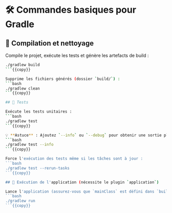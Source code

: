 # 🛠️ Commandes basiques pour Gradle

## 🔧 Compilation et nettoyage

Compile le projet, exécute les tests et génère les artefacts de build :
```bash
./gradlew build
```{{copy}}

Supprime les fichiers générés (dossier `build/`) :
```bash
./gradlew clean
```{{copy}}

## 🧪 Tests

Exécute les tests unitaires :
```bash
./gradlew test
```{{copy}}

💡 **Astuce** : Ajoutez `--info` ou `--debug` pour obtenir une sortie plus détaillée :
```bash
./gradlew test --info
```{{copy}}

Force l'exécution des tests même si les tâches sont à jour :
```bash
./gradlew test --rerun-tasks
```{{copy}}

## 🚀 Exécution de l'application (nécessite le plugin `application`)

Lance l'application (assurez-vous que `mainClass` est défini dans `build.gradle`) :
```bash
./gradlew run
```{{copy}}
